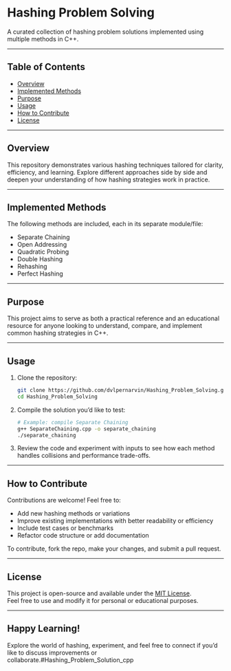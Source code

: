 # Hashing Problem Solving

A curated collection of hashing problem solutions implemented using multiple methods in C++.

---

##  Table of Contents

- [Overview](#overview)  
- [Implemented Methods](#implemented-methods)  
- [Purpose](#purpose)  
- [Usage](#usage)  
- [How to Contribute](#how-to-contribute)  
- [License](#license)

---

## Overview

This repository demonstrates various hashing techniques tailored for clarity, efficiency, and learning. Explore different approaches side by side and deepen your understanding of how hashing strategies work in practice.

---

## Implemented Methods

The following methods are included, each in its separate module/file:

- Separate Chaining  
- Open Addressing  
- Quadratic Probing  
- Double Hashing  
- Rehashing  
- Perfect Hashing  

---

## Purpose

This project aims to serve as both a practical reference and an educational resource for anyone looking to understand, compare, and implement common hashing strategies in C++.

---

## Usage

1. Clone the repository:
    ```bash
    git clone https://github.com/dvlpernarvin/Hashing_Problem_Solving.git
    cd Hashing_Problem_Solving
    ```

2. Compile the solution you’d like to test:
    ```bash
    # Example: compile Separate Chaining
    g++ SeparateChaining.cpp -o separate_chaining
    ./separate_chaining
    ```

3. Review the code and experiment with inputs to see how each method handles collisions and performance trade-offs.

---

## How to Contribute

Contributions are welcome! Feel free to:

- Add new hashing methods or variations  
- Improve existing implementations with better readability or efficiency  
- Include test cases or benchmarks  
- Refactor code structure or add documentation

To contribute, fork the repo, make your changes, and submit a pull request.

---

## License

This project is open-source and available under the [MIT License](LICENSE).  
Feel free to use and modify it for personal or educational purposes.

---

## Happy Learning!

Explore the world of hashing, experiment, and feel free to connect if you’d like to discuss improvements or collaborate.#Hashing_Problem_Solution_cpp
